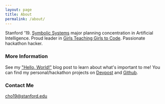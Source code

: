 ```yaml
---
layout: page
title: About
permalink: /about/
---
```


Stanford '19. [Symbolic Systems](https://symsys.stanford.edu/ssp_description) major planning concentration in Artificial Intelligence. Proud leader in [Girls Teaching Girls to Code](http://www.girlsteachinggirlstocode.org). Passionate hackathon hacker.

### More Information

See my ["Hello, World!"](https://carolineh101.github.io/blog/Hello-World/) blog post to learn about what's important to me!  You can find my personal/hackathon projects on [Devpost](http://devpost.com/cho19) and [Github](https://github.com/carolineh101).

### Contact Me

[cho19@stanford.edu](mailto:cho19@stanford.edu)
